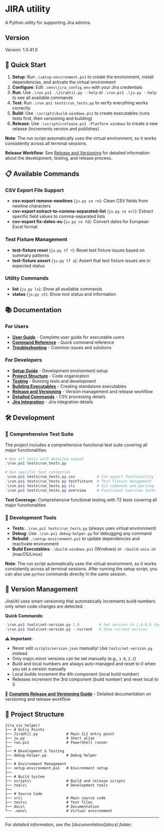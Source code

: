# JIRA utility

A Python utility for supporting Jira admins.

## Version

Version: 1.0.41.0

## 🚀 Quick Start

1. **Setup**: Run `.\setup-environment.ps1` to create the environment, install dependencies, and activate the virtual environment
2. **Configure**: Edit `.venv\jira_config.env` with your Jira credentials
3. **Run**: Use `.\run.ps1 .\JiraUtil.py --help` or `.\run.ps1 .\ju.py --help` to see all available commands
4. **Test**: Run `.\run.ps1 tests\run_tests.py` to verify everything works correctly
5. **Build**: Use `.\scripts\build-windows.ps1` to create executables (runs tests first, then versioning and building)
6. **Release**: Use `.\scripts\release.ps1 -Platform windows` to create a new release (increments version and publishes)

**Note**: The run script automatically uses the virtual environment, so it works consistently across all terminal sessions.

**Release Workflow**: See [Release and Versioning](docs/release-and-versioning.md) for detailed information about the development, testing, and release process.

## 📋 Available Commands

### CSV Export File Support

- **csv-export remove-newlines** (`ju.py ce rn`): Clean CSV fields from newline characters
- **csv-export extract-to-comma-separated-list** (`ju.py ce ecl`): Extract specific field values to comma-separated lists
- **csv-export fix-dates-eu** (`ju.py ce fd`): Convert dates for European Excel format

### Test Fixture Management

- **test-fixture reset** (`ju.py tf r`): Reset test fixture issues based on summary patterns
- **test-fixture assert** (`ju.py tf a`): Assert that test fixture issues are in expected status

### Utility Commands

- **list** (`ju.py ls`): Show all available commands
- **status** (`ju.py st`): Show tool status and information

## 📚 Documentation

### For Users

- **[User Guide](user-guide.md)** - Complete user guide for executable users
- **[Command Reference](docs/command-reference.md)** - Quick command reference
- **[Troubleshooting](docs/troubleshooting.md)** - Common issues and solutions

### For Developers

- **[Setup Guide](docs/setup.md)** - Development environment setup
- **[Project Structure](docs/project-structure.md)** - Code organization
- **[Testing](docs/testing.md)** - Running tests and development
- **[Building Executables](docs/building-executables.md)** - Creating standalone executables
- **[Release and Versioning](docs/release-and-versioning.md)** - Version management and release workflow
- **[Detailed Commands](docs/csv_export-commands.md)** - CSV processing details
- **[Jira Integration](docs/jira-commands.md)** - Jira integration details

## 🛠️ Development

### 🧪 **Comprehensive Test Suite**

The project includes a comprehensive functional test suite covering all major functionalities:

```powershell
# Run all tests with detailed output
.\run.ps1 tests\run_tests.py

# Run specific test categories
.\run.ps1 tests\run_tests.py csv          # CSV export functionality
.\run.ps1 tests\run_tests.py testfixture  # Test fixture management
.\run.ps1 tests\run_tests.py cli          # CLI commands and parsing
.\run.ps1 tests\run_tests.py overview     # Functional overview tests
```

**Test Coverage:** Comprehensive functional testing with 72 tests covering all major functionalities

### 🔧 **Development Tools**

- **Tests**: `.\run.ps1 tests\run_tests.py` (always uses virtual environment)
- **Debug**: Use `.\run.ps1 debug-helper.py` for debugging any command
- **Rebuild**: `.\setup-environment.ps1` to update dependencies and reactivate environment
- **Build Executables**: `.\build-windows.ps1` (Windows) or `.\build-unix.sh` (macOS/Linux)

**Note**: The run script automatically uses the virtual environment, so it works consistently across all terminal sessions. After running the setup script, you can also use `python` commands directly in the same session.

## 🔢 Version Management
<!-- Test comment for version increment -->

JiraUtil uses smart versioning that automatically increments build numbers only when code changes are detected.

**Quick Commands:**

```powershell
.\run.ps1 tools\set-version.py 1.0         # Set version to 1.0.0.0 (build and local will be 0)
.\run.ps1 tools\set-version.py --current   # Show current version
```

**⚠️ Important:**

- Never edit `scripts/version.json` manually! Use `tools/set-version.py` instead.
- Only major.minor versions can be set manually (e.g., `1.0`, `2.1`)
- Build and local numbers are always auto-managed and reset to 0 when you set a version manually
- Local builds increment the 4th component (local build number)
- Releases increment the 3rd component (build number) and reset local to 0

📖 **[Complete Release and Versioning Guide](docs/release-and-versioning.md)** - Detailed documentation on versioning and release workflow

## 📁 Project Structure

```text
Jira_csv_helper/
├── # Entry Points
├── JiraUtil.py             # Main CLI entry point
├── ju.py                   # Short alias
├── run.ps1                 # PowerShell runner
├── 
├── # Development & Testing
├── debug-helper.py         # Debug helper
├── 
├── # Environment Management
├── setup-environment.ps1   # Environment setup
├── 
├── # Build System
├── scripts\                # Build and release scripts
├── tools\                  # Development tools
├── 
├── # Source Code
├── src\                    # Main source code
├── tests\                  # Test files
├── docs\                   # Documentation
└── .venv\                  # Virtual environment
```

---

*For detailed information, see the [documentation](docs\) folder.*
